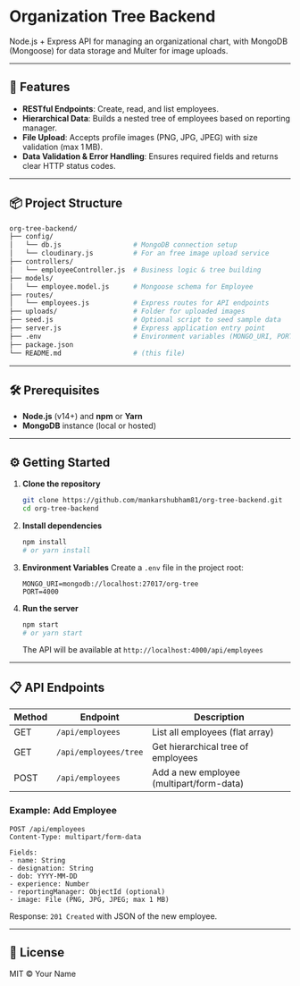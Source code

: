 # Organization Tree Backend

Node.js + Express API for managing an organizational chart, with MongoDB (Mongoose) for data storage and Multer for image uploads.

---

## 🚀 Features

* **RESTful Endpoints**: Create, read, and list employees.
* **Hierarchical Data**: Builds a nested tree of employees based on reporting manager.
* **File Upload**: Accepts profile images (PNG, JPG, JPEG) with size validation (max 1 MB).
* **Data Validation & Error Handling**: Ensures required fields and returns clear HTTP status codes.

---

## 📦 Project Structure

```bash
org-tree-backend/
├── config/
│   └── db.js                  # MongoDB connection setup
│   └── cloudinary.js          # For an free image upload service 
├── controllers/
│   └── employeeController.js  # Business logic & tree building
├── models/
│   └── employee.model.js      # Mongoose schema for Employee
├── routes/
│   └── employees.js           # Express routes for API endpoints
├── uploads/                   # Folder for uploaded images
├── seed.js                    # Optional script to seed sample data
├── server.js                  # Express application entry point
├── .env                       # Environment variables (MONGO_URI, PORT)
├── package.json
└── README.md                  # (this file)
```

---

## 🛠 Prerequisites

* **Node.js** (v14+) and **npm** or **Yarn**
* **MongoDB** instance (local or hosted)

---

## ⚙️ Getting Started

1. **Clone the repository**

   ```bash
   git clone https://github.com/mankarshubham81/org-tree-backend.git
   cd org-tree-backend
   ```

2. **Install dependencies**

   ```bash
   npm install
   # or yarn install
   ```

3. **Environment Variables**
   Create a `.env` file in the project root:

   ```dotenv
   MONGO_URI=mongodb://localhost:27017/org-tree
   PORT=4000
   ```

4. **Run the server**

   ```bash
   npm start
   # or yarn start
   ```

   The API will be available at `http://localhost:4000/api/employees`


---

## 📋 API Endpoints

| Method | Endpoint              | Description                              |
| ------ | --------------------- | ---------------------------------------- |
| GET    | `/api/employees`      | List all employees (flat array)          |
| GET    | `/api/employees/tree` | Get hierarchical tree of employees       |
| POST   | `/api/employees`      | Add a new employee (multipart/form-data) |

### Example: Add Employee

```
POST /api/employees
Content-Type: multipart/form-data

Fields:
- name: String
- designation: String
- dob: YYYY-MM-DD
- experience: Number
- reportingManager: ObjectId (optional)
- image: File (PNG, JPG, JPEG; max 1 MB)
```

Response: `201 Created` with JSON of the new employee.

---

## 📄 License

MIT © Your Name
